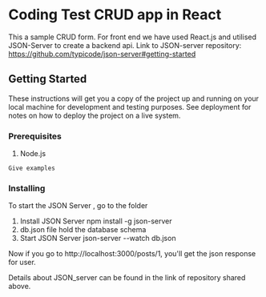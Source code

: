 # Coding Test CRUD app in React

This a sample CRUD form. For front end we have used React.js and utilised JSON-Server to create a backend api.
Link to JSON-server repository: https://github.com/typicode/json-server#getting-started

## Getting Started

These instructions will get you a copy of the project up and running on your local machine for development and testing purposes. See deployment for notes on how to deploy the project on a live system.

### Prerequisites

1. Node.js


```
Give examples
```

### Installing

To start the JSON Server , go to the folder <json-server-master>
1. Install JSON Server
   npm install -g json-server
2. db.json file hold the database schema
3. Start JSON Server
   json-server --watch db.json

Now if you go to http://localhost:3000/posts/1, you'll get the json response for user.

Details about JSON_server can be found in the link of repository shared above.


